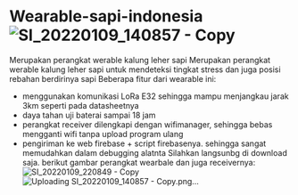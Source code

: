 # Wearable-sapi-indonesia![SI_20220109_140857 - Copy](https://user-images.githubusercontent.com/83158809/149853862-5d3e7977-aa19-4da7-8630-1967b8be88bc.png)
Merupakan perangkat werable kalung leher sapi Merupakan perangkat werable kalung leher sapi untuk mendeteksi tingkat stress dan juga posisi rebahan berdirinya sapi
Beberapa fitur dari wearable ini:
- menggunakan komunikasi LoRa E32 sehingga mampu menjangkau jarak 3km seperti pada datasheetnya
- daya tahan uji baterai sampai 18 jam
- perangkat receiver dilengkapi dengan wifimanager, sehingga bebas mengganti wifi tanpa upload program ulang
- pengiriman ke web firebase + script firebasenya. sehingga sangat memudahkan dalam debugging alatnta
Silahkan langsunbg di download saja.
berikut gambar perangkat wearbale dan juga receivernya:
![SI_20220109_220849 - Copy](https://user-images.githubusercontent.com/83158809/149853846-53dcbe94-9224-4473-9747-bdfedcc6fb83.png)
![Uploading SI_20220109_140857 - Copy.png…]()

